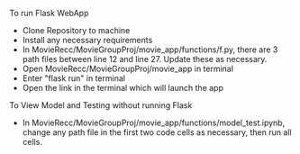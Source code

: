 To run Flask WebApp
- Clone Repository to machine
- Install any necessary requirements
- In MovieRecc/MovieGroupProj/movie_app/functions/f.py, there are 3 path files between line 12 and line 27. Update these as necessary.
- Open MovieRecc/MovieGroupProj/movie_app in terminal
- Enter "flask run" in terminal
- Open the link in the terminal which will launch the app

To View Model and Testing without running Flask
- In MovieRecc/MovieGroupProj/movie_app/functions/model_test.ipynb, change any path file in the first two code cells as necessary, then run all cells.
